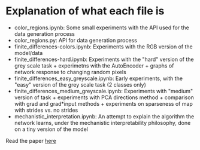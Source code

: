 # Explanation of what each file is
- color\_regions.ipynb: Some small experiments with the API used for the data generation process
- color\_regions.py: API for data generation process
- finite\_differences-colors.ipynb: Experiments with the RGB version of the model/data
- finite\_differences-hard.ipynb: Experiments with the "hard" version of the grey scale task + experimetns with the AutoEncoder + graphs of network response to changing random pixels
- finite\_differences\_easy\_greyscale.ipynb: Early experiments, with the "easy" version of the grey scale task (2 classes only)
- finite\_differences\_medium\_greyscale.ipynb: Experiments with "medium" version of task + experiments with PCA directions method + comparison with grad and grad\*input methods + experiments on sparseness of map
	with strides vs. no strides
- mechanistic\_interpretation.ipynb: An attempt to explain the algorithm the network learns, under the mechanistic interpretability philosophy, done on a tiny version of the model


Read the paper [here](https://arxiv.org/abs/2306.00360)
